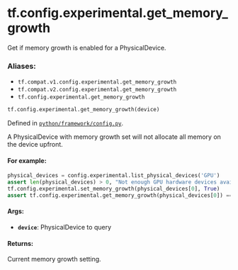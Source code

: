 <div itemscope itemtype="http://developers.google.com/ReferenceObject">
<meta itemprop="name" content="tf.config.experimental.get_memory_growth" />
<meta itemprop="path" content="Stable" />
</div>

# tf.config.experimental.get_memory_growth

Get if memory growth is enabled for a PhysicalDevice.

### Aliases:

* `tf.compat.v1.config.experimental.get_memory_growth`
* `tf.compat.v2.config.experimental.get_memory_growth`
* `tf.config.experimental.get_memory_growth`

``` python
tf.config.experimental.get_memory_growth(device)
```



Defined in [`python/framework/config.py`](/code/stable/tensorflow/python/framework/config.py).

<!-- Placeholder for "Used in" -->

A PhysicalDevice with memory growth set will not allocate all memory on the
device upfront.

#### For example:



```python
physical_devices = config.experimental.list_physical_devices('GPU')
assert len(physical_devices) > 0, "Not enough GPU hardware devices available"
tf.config.experimental.set_memory_growth(physical_devices[0], True)
assert tf.config.experimental.get_memory_growth(physical_devices[0]) == True
```

#### Args:


* <b>`device`</b>: PhysicalDevice to query


#### Returns:

Current memory growth setting.
